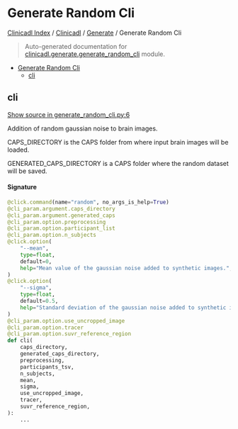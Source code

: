 # Generate Random Cli

[Clinicadl Index](../../README.md#clinicadl-index) /
[Clinicadl](../index.md#clinicadl) /
[Generate](./index.md#generate) /
Generate Random Cli

> Auto-generated documentation for [clinicadl.generate.generate_random_cli](../../../clinicadl/generate/generate_random_cli.py) module.

- [Generate Random Cli](#generate-random-cli)
  - [cli](#cli)

## cli

[Show source in generate_random_cli.py:6](../../../clinicadl/generate/generate_random_cli.py#L6)

Addition of random gaussian noise to brain images.

CAPS_DIRECTORY is the CAPS folder from where input brain images will be loaded.

GENERATED_CAPS_DIRECTORY is a CAPS folder where the random dataset will be saved.

#### Signature

```python
@click.command(name="random", no_args_is_help=True)
@cli_param.argument.caps_directory
@cli_param.argument.generated_caps
@cli_param.option.preprocessing
@cli_param.option.participant_list
@cli_param.option.n_subjects
@click.option(
    "--mean",
    type=float,
    default=0,
    help="Mean value of the gaussian noise added to synthetic images.",
)
@click.option(
    "--sigma",
    type=float,
    default=0.5,
    help="Standard deviation of the gaussian noise added to synthetic images.",
)
@cli_param.option.use_uncropped_image
@cli_param.option.tracer
@cli_param.option.suvr_reference_region
def cli(
    caps_directory,
    generated_caps_directory,
    preprocessing,
    participants_tsv,
    n_subjects,
    mean,
    sigma,
    use_uncropped_image,
    tracer,
    suvr_reference_region,
):
    ...
```